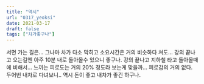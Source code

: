 ```yaml
---
title: "역시"
url: "0317_yeoksi"
date: 2021-03-17
draft: false
tags: ["차가좋구나"]
---
```

서면 가는 길은... 그나마 차가 다소 막히고 소요시간은 거의 비슷하다 쳐도... 강의 끝나고 오는길엔 아주 10분 내로 돌아올수 있으니 좋구나. 강의 끝나고 지하철 타고 돌아올때에 비해서... 느끼는 피로도는 거의 20% 정도라 보는게 맞을까... 피로감의 거의 없다. 두어번 내차로 다녀보니.. 역시 돈이 좋고 내차가 좋긴 하구나.

